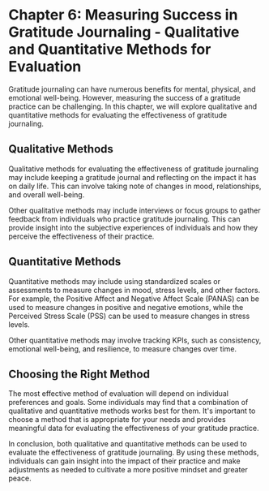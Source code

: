 Chapter 6: Measuring Success in Gratitude Journaling - Qualitative and Quantitative Methods for Evaluation
==========================================================================================================

Gratitude journaling can have numerous benefits for mental, physical, and emotional well-being. However, measuring the success of a gratitude practice can be challenging. In this chapter, we will explore qualitative and quantitative methods for evaluating the effectiveness of gratitude journaling.

Qualitative Methods
-------------------

Qualitative methods for evaluating the effectiveness of gratitude journaling may include keeping a gratitude journal and reflecting on the impact it has on daily life. This can involve taking note of changes in mood, relationships, and overall well-being.

Other qualitative methods may include interviews or focus groups to gather feedback from individuals who practice gratitude journaling. This can provide insight into the subjective experiences of individuals and how they perceive the effectiveness of their practice.

Quantitative Methods
--------------------

Quantitative methods may include using standardized scales or assessments to measure changes in mood, stress levels, and other factors. For example, the Positive Affect and Negative Affect Scale (PANAS) can be used to measure changes in positive and negative emotions, while the Perceived Stress Scale (PSS) can be used to measure changes in stress levels.

Other quantitative methods may involve tracking KPIs, such as consistency, emotional well-being, and resilience, to measure changes over time.

Choosing the Right Method
-------------------------

The most effective method of evaluation will depend on individual preferences and goals. Some individuals may find that a combination of qualitative and quantitative methods works best for them. It's important to choose a method that is appropriate for your needs and provides meaningful data for evaluating the effectiveness of your gratitude practice.

In conclusion, both qualitative and quantitative methods can be used to evaluate the effectiveness of gratitude journaling. By using these methods, individuals can gain insight into the impact of their practice and make adjustments as needed to cultivate a more positive mindset and greater peace.
